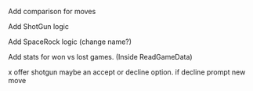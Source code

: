 Add comparison for moves

Add ShotGun logic

Add SpaceRock logic (change name?)

Add stats for won vs lost games. (Inside ReadGameData)

x offer shotgun maybe an accept or decline option. if decline prompt new move

